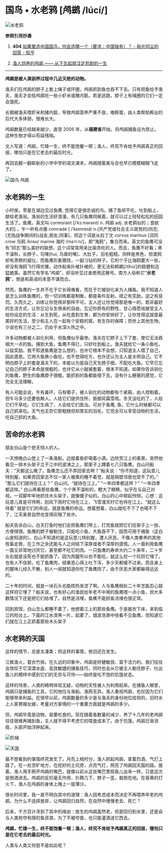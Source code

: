 # 国鸟 • 水老鸦 [鸬鹚 /lúcí/]

![水老鸦](resource/水老鸦.webp)

**参照引用抄袭**

1. **404** [如果要选中国国鸟，你会选哪一个（要求：中国独有）？ - 和光同尘的回答 - 知乎](https://www.zhihu.com/question/638174871/answer/3362267482)

2. [渔人饲养的鸬鹚 —— 从下生起就注定悲剧的一生](http://m.news.xixik.com/content/ee86704251795841/)

***

**鸬鹚是被人类驯养过程中几近灭绝的动物。**

渔夫们在鸬鹚的脖子上套上绳子或环圈，鸬鹚抓到鱼也吞不下去。只有把鱼给予渔夫，渔夫才会给鸬鹚吃一些小虾米或猪内脏。若是逃跑，脖子上有绳圈的它们一定会饿死。

长期被渔夫喂虾米和猪内脏，导致鸬鹚营养严重不良，难孵蛋，由人类帮助孵出的后代大多体弱，很难长大。

鸬鹚数量已经越来越少，直至 2006 年，从**福建省**开始，将鸬鹚捕鱼设为禁止。这种生物才得以苟延残喘。

文人写道：鸬鹚，忙碌一生，终不能饱餐一顿；渔人，终究不肯给予鸬鹚真正的回报，哪怕只是在它老去的最后时光。

再回去翻一翻崭新的小学中学的语文课本，鸬鹚随着美与丑也早已模模糊糊飞走了。

![国鸟 鸬鹚](resource/xixik_01.jpg)

## 水老鸦的一生

小时侯，零星在湖边见过鱼鹰, 觉得它是很忠诚的鸟。捕了鱼却不吃，吐到船上，献给老渔翁。渔翁的生活好浪漫，有几只鱼鹰伺候着，就可以过上轻轻松松的田园生活了。鱼鹰，英文叫 cormorant [/ˈkɔːmərənt/ n. 鸬鹚 adj. 水老鸦似的；食欲大的] ，乍一听有点像 comrade [ /ˈkɒmreɪd/ n.(共产党或社会主义政党的)同志;(尤指战争期间的)战友;朋友;同事]，但这个词是从拉丁文 corvus marinus [词同 crow 乌鸦 /krəʊ/ marine 海的 /məˈriːn/]，即“海鸦”，集合而来。英文的鱼鹰可没有“同志”那么美好的联想，这个词常常用来比喻贪吃的人。而且，鱼鹰不好看；黑不溜秋，长脖子，勾喙[huì, 鸟兽的嘴]、大肚子，羽毛粗糙。同样是黑色，但渡鸦却有肃穆的威仪，而鱼鹰形象猥琐，一副刁钻的样子。它的个子比海鸥要大一些，却没有海鸥飞行得优雅，动作起来扑棱扑棱的，更无法和鹈鹕[/tíhú/]的稳健和迅猛媲美。虽然它有学名“鸬鹚”，却没听见过谁使用这雅号。南方人俗称它“**水老鸦**”，倒是和英语的本意不谋而合。

然而，鱼鹰的一生并不在于它长得难看，而在于它被驯化来为人捕鱼。我不知道人是怎么训练鱼鹰的，但一切训练都是制衡，都是条件反射。顺之有奖励，逆之有惩罚。久而久之，训练让你觉得非那样不可。主人还让你觉得那是唯一的，若非最好的生活方式，让你忘记与生俱来的自由，忘记你原有的野性，甘心情愿地接受主人给你设定的生活：从生到死，从吃食到生育，都为你安排好了，让你觉得这就是最美好的生活，至少和主人在一起有个安稳的窝，有生存的保障；而世上其他生物，少说也有三分之二，仍处于水深火热之中。

许多动物都被人驯化利用，但鱼鹰似乎最惨。渔夫在它脖子上下了套，使它无法吞咽大一点的鱼。捕到大鱼，鱼鹰不得已，只好吐到船上。渔夫就给它一条小鱼吃，以兹奖励。我不知道鱼鹰是怎么想的，也许它根本不会想，只知道主人喂了自己，因此感恩。它用大鱼换小鱼吃，也不觉得吃亏，也许还认为主人是关照自己。它不明白脖子上的套是渔夫下的，本能以为是自己天生脖子细，不配吃大鱼。它早已忘记自己的脖子本命是很粗的，也许它从小就被套着，根本不知道。如果你告诉驯化的鱼鹰，野生的鱼鹰脖子很粗，能抓到的鱼都能咽下去，没有什么梗塞的感觉，它完全无法理解。

有人可能会说，牛有鼻环，马有嚼子，被人驯化的动物都有个紧箍，由人控制着。但牛马多少还要依赖人。人给它们提供住所，抵御风霜雪雨。冬天没吃的了，人给它们干草吃。它们生病了，人会给它们医治。可对于鱼鹰, 鱼，它什么时候都可以自己抓来吃。天气也无奈它那粗糙但却厚实的羽毛，它完全可以享受动物的生活，吃自己抓的大鱼。

## 苦命的水老鸦

朋友白山是个悲天悯人的人。

一天傍晚白山登上了一条渔船，边就着鱼虾喝着小酒，边欣赏江上的美景。突然他看见一排木头架子立于江中的波涛之上，那架子上蹲着七八只鱼鹰。白山问船夫：“天都这么晚了，鱼鹰怎么还不弄回家去啊？”船夫说：“你不知道，这玩意儿特别腥，如果弄回家去不仅一家人被熏的睡不着觉，就是隔壁邻居也受不了的。” “那么它们就待在江上？” 白山问。“就待在江上。” “一年四季都这样？” “一年四季都这样。” 白山再看那些鱼鹰，个个黑不溜秋的，瞪大了眼睛，似乎在与自己对视。一双脚牢牢地抓住木头架子，就像傻子似的。白山的心中顿起怜悯，心想：这玩意儿真是可怜啊，刮风下雨时它待在江上，飞雪漫天时它也待在江上。“就这么待着” 就是它们的命运，就是鱼鹰的命运。想着想着，白山就吃不下了也喝不下了，江天美景自然也变得灰暗了些许。

船夫告诉白山，白天打鱼时他们会把鱼鹰们带上，打完鱼就把它们往架子上一拴，方便得很。鱼鹰的脖子被勒住，只能吃小鱼，大鱼吞不下，因而可用于捕鱼（这白山是知道的）。白山不知道的是这玩意儿特别腥，遭人厌恶，不像人类豢养的其他牲畜走兽，在工作之余还能与人之间结下深厚或者不深厚的感情。人一面利用鱼鹰一面又非常地讨厌它，甚至都不吃它的肉。一只鱼鹰的寿命大约二十来年，二十岁左右就是没死也不能抓鱼了。因为肉腥所以也不能吃，就这么挖一个坑将它埋了。也有人不信邪，吃了鱼鹰肉，结果恶心得上吐下泻，多少天都缓不过来。而且身上的腥味儿经久不散，别人一闻就知道你吃了鱼鹰肉了，由于厌恶大家都躲得远远的。

二十年的时间，就是一块石头也能捂热发烫了啊。人与鱼鹰相处二十年怎能忍心就这样将它埋了？船夫说，也有好心的渔民给年老不中用的鱼鹰喂一点小鱼，但大多数情况下还是把它们给埋了。自然是活埋，鱼鹰不能抓鱼活埋也很正常。

回到宾馆，白山怎么都睡不着了，他想着江上的那些鱼鹰。于是披衣下床，来到临江的阳台上。下面的江水漆黑一片，起雾了，烟波浩渺中他看不见鱼鹰，但知道它们就在江上正抓着那些木头架子　　

## 水老鸦的天国

这样的情节，总是太凄美；但这样的事情，依旧还在发生。

江枫渔火，蓑衣竹排。在久远的印象中，鸬鹚是矫健敏锐、富于活力的。我们往往会惊叹于它深潜水底、高效敏捷的捕鱼技巧，同时也会从它被主人勒住脖子、吐出鱼儿的模样中感到它们的无奈与可怜——始终是吃不饱的饥饿状态。

这样的场景，人类的精明体现无疑，动物的天性被人为利用起来。在捕鱼人眼里，鸬鹚只是捕鱼的工具，它的地位与渔船、渔网无异。渔人重视鸬鹚，也仅因为它们能够带来利益。在很早以前，鸬鹚数量的多少是与渔夫的身份地位挂钩的，旧时水上人家男婚女嫁，考量对方家境的一个重要方面就是鸬鹚的多少。

但，鸬鹚毕竟是动物，是要吃食的。现在随着鱼数量的减少，养了十几年的老鸬鹚往往很难再捕到鱼，主人就不得不考虑它的喂食成本了。由于饥饿，鸬鹚日渐消瘦，头部开始浮肿起来。

![阶梯](resource/xixik_31.jpg)

![天国](resource/xixik_32.jpg)

最不想看到的事情终究发生了。月亮上梢时分，渔人抓起鸬鹚，拿着烈酒、气灯上路了。在一处空旷地方，在挖好的土坑旁，点亮气灯，照亮了鸬鹚回天国的路。接着，渔人用手掰开鸬鹚的嘴巴，就像以前从这张嘴巴里抠鱼儿出来一样，只是这次是倒酒进去。鸬鹚的反抗毫无作用，扑腾几下，脖子一歪，栽倒在地。在昏黄的灯火下，渔人在鸬鹚的身体上掩上一层薄沙。

很长时间里，我一直不明白其中的道理：渔人因考虑成本而决定不再喂养年老的鸬鹚，为什么不选择放弃，让鸬鹚回归自然，在自然中慢慢老去、死亡？

后来，千方百计寻到了其中的缘由：放生的鸬鹚虽然老，但是回归到水里，还是会与人类抢夺有限的鱼资源，为了不被夺食，也只能灌酒送它西去。

**鸬鹚，忙碌一生，终不能饱餐一顿；渔人，终究不肯给予鸬鹚真正的回报，哪怕只是在它老去的最后时光。**

人类与人类又何尝不是如此呢？
